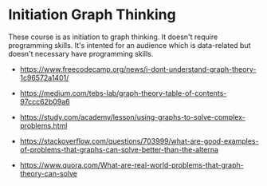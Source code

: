 # Initiation Graph Thinking

These course is as initiation to graph thinking. It doesn't require programming skills. 
It's intented for an audience which is data-related but doesn't necessary have programming skills.


* https://www.freecodecamp.org/news/i-dont-understand-graph-theory-1c96572a1401/

* https://medium.com/tebs-lab/graph-theory-table-of-contents-97ccc62b09a6


* https://study.com/academy/lesson/using-graphs-to-solve-complex-problems.html
* https://stackoverflow.com/questions/703999/what-are-good-examples-of-problems-that-graphs-can-solve-better-than-the-alterna
* https://www.quora.com/What-are-real-world-problems-that-graph-theory-can-solve